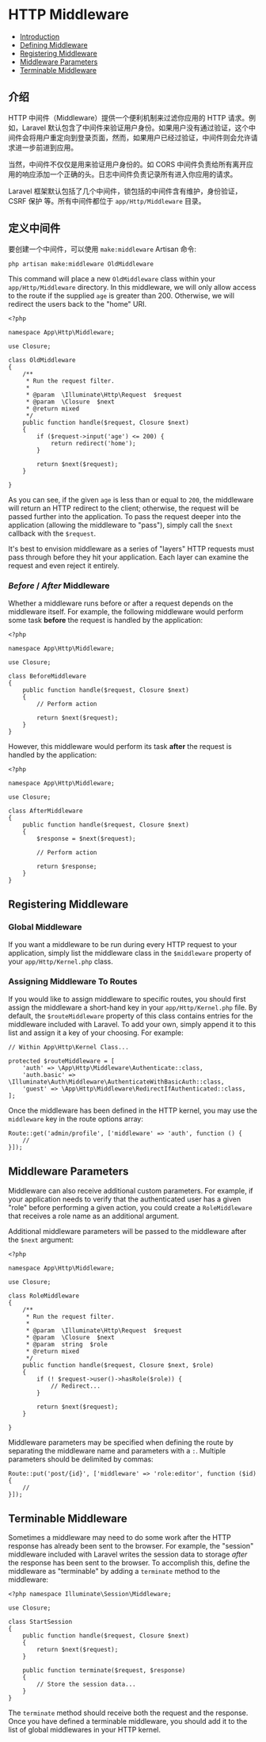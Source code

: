 # HTTP Middleware

- [Introduction](#introduction)
- [Defining Middleware](#defining-middleware)
- [Registering Middleware](#registering-middleware)
- [Middleware Parameters](#middleware-parameters)
- [Terminable Middleware](#terminable-middleware)

<a name="introduction"></a>
## 介绍

HTTP 中间件（Middleware）提供一个便利机制来过滤你应用的 HTTP 请求。例如，Laravel 默认包含了中间件来验证用户身份。如果用户没有通过验证，这个中间件会将用户重定向到登录页面，然而，如果用户已经过验证，中间件则会允许请求进一步前进到应用。

当然，中间件不仅仅是用来验证用户身份的。如 CORS 中间件负责给所有离开应用的响应添加一个正确的头。日志中间件负责记录所有进入你应用的请求。

Laravel 框架默认包括了几个中间件，锁包括的中间件含有维护，身份验证，CSRF 保护 等。所有中间件都位于 `app/Http/Middleware` 目录。

<a name="defining-middleware"></a>
## 定义中间件

要创建一个中间件，可以使用 `make:middleware` Artisan 命令:

	php artisan make:middleware OldMiddleware

This command will place a new `OldMiddleware` class within your `app/Http/Middleware` directory. In this middleware, we will only allow access to the route if the supplied `age` is greater than 200. Otherwise, we will redirect the users back to the "home" URI.

	<?php

	namespace App\Http\Middleware;

	use Closure;

	class OldMiddleware
	{
		/**
		 * Run the request filter.
		 *
		 * @param  \Illuminate\Http\Request  $request
		 * @param  \Closure  $next
		 * @return mixed
		 */
		public function handle($request, Closure $next)
		{
			if ($request->input('age') <= 200) {
				return redirect('home');
			}

			return $next($request);
		}

	}

As you can see, if the given `age` is less than or equal to `200`, the middleware will return an HTTP redirect to the client; otherwise, the request will be passed further into the application. To pass the request deeper into the application (allowing the middleware to "pass"), simply call the `$next` callback with the `$request`.

It's best to envision middleware as a series of "layers" HTTP requests must pass through before they hit your application. Each layer can examine the request and even reject it entirely.

### *Before* / *After* Middleware

Whether a middleware runs before or after a request depends on the middleware itself. For example, the following middleware would perform some task **before** the request is handled by the application:

	<?php

	namespace App\Http\Middleware;

	use Closure;

	class BeforeMiddleware
	{
		public function handle($request, Closure $next)
		{
			// Perform action

			return $next($request);
		}
	}

However, this middleware would perform its task **after** the request is handled by the application:

	<?php

	namespace App\Http\Middleware;

	use Closure;

	class AfterMiddleware
	{
		public function handle($request, Closure $next)
		{
			$response = $next($request);

			// Perform action

			return $response;
		}
	}

<a name="registering-middleware"></a>
## Registering Middleware

### Global Middleware

If you want a middleware to be run during every HTTP request to your application, simply list the middleware class in the `$middleware` property of your `app/Http/Kernel.php` class.

### Assigning Middleware To Routes

If you would like to assign middleware to specific routes, you should first assign the middleware a short-hand key in your `app/Http/Kernel.php` file. By default, the `$routeMiddleware` property of this class contains entries for the middleware included with Laravel. To add your own, simply append it to this list and assign it a key of your choosing. For example:

	// Within App\Http\Kernel Class...

    protected $routeMiddleware = [
        'auth' => \App\Http\Middleware\Authenticate::class,
        'auth.basic' => \Illuminate\Auth\Middleware\AuthenticateWithBasicAuth::class,
        'guest' => \App\Http\Middleware\RedirectIfAuthenticated::class,
    ];

Once the middleware has been defined in the HTTP kernel, you may use the `middleware` key in the route options array:

	Route::get('admin/profile', ['middleware' => 'auth', function () {
		//
	}]);

<a name="middleware-parameters"></a>
## Middleware Parameters

Middleware can also receive additional custom parameters. For example, if your application needs to verify that the authenticated user has a given "role" before performing a given action, you could create a `RoleMiddleware` that receives a role name as an additional argument.

Additional middleware parameters will be passed to the middleware after the `$next` argument:

	<?php

	namespace App\Http\Middleware;

	use Closure;

	class RoleMiddleware
	{
		/**
		 * Run the request filter.
		 *
		 * @param  \Illuminate\Http\Request  $request
		 * @param  \Closure  $next
		 * @param  string  $role
		 * @return mixed
		 */
		public function handle($request, Closure $next, $role)
		{
			if (! $request->user()->hasRole($role)) {
				// Redirect...
			}

			return $next($request);
		}

	}

Middleware parameters may be specified when defining the route by separating the middleware name and parameters with a `:`. Multiple parameters should be delimited by commas:

	Route::put('post/{id}', ['middleware' => 'role:editor', function ($id) {
		//
	}]);

<a name="terminable-middleware"></a>
## Terminable Middleware

Sometimes a middleware may need to do some work after the HTTP response has already been sent to the browser. For example, the "session" middleware included with Laravel writes the session data to storage _after_ the response has been sent to the browser. To accomplish this, define the middleware as "terminable" by adding a `terminate` method to the middleware:

	<?php namespace Illuminate\Session\Middleware;

	use Closure;

	class StartSession
	{
		public function handle($request, Closure $next)
		{
			return $next($request);
		}

		public function terminate($request, $response)
		{
			// Store the session data...
		}
	}

The `terminate` method should receive both the request and the response. Once you have defined a terminable middleware, you should add it to the list of global middlewares in your HTTP kernel.
